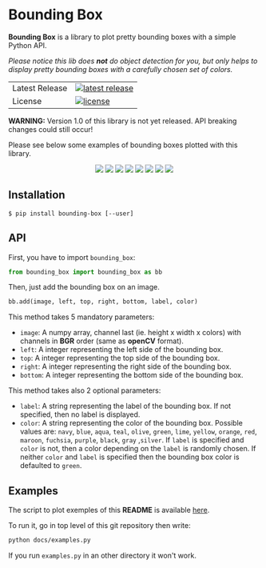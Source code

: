 # Bounding Box
**Bounding Box** is a library to plot pretty bounding boxes with a simple Python API.

*Please notice this lib does **not** do object detection for you, but only helps to display pretty bounding boxes with a carefully chosen set of colors.*

<table>
<tr>
  <td>Latest Release</td>
  <td>
    <a href="https://pypi.org/project/bounding-box/">
    <img src="https://img.shields.io/pypi/v/bounding-box.svg" alt="latest release" />
    </a>
  </td>
</tr>
<tr>
  <td>License</td>
  <td>
    <a href="https://github.com/nalepae/bounding-box/blob/master/LICENSE">
    <img src="https://img.shields.io/pypi/l/bounding-box.svg" alt="license" />
    </a>
  </td>
</tr>
</table>

**WARNING:** Version 1.0 of this library is not yet released. API breaking changes could still occur! 

Please see below some examples of bounding boxes plotted with this library.

<p align="center">
  <img src="https://github.com/nalepae/bounding-box/blob/master/docs/images/winton_bb.png">
  <img src="https://github.com/nalepae/bounding-box/blob/master/docs/images/nao-romeo-pepper_bb.png">
  <img src="https://github.com/nalepae/bounding-box/blob/master/docs/images/khatia_bb.png">
  <img src="https://github.com/nalepae/bounding-box/blob/master/docs/images/selfie_bb.png">
  <img src="https://github.com/nalepae/bounding-box/blob/master/docs/images/paragliders_bb.png">
  <img src="https://github.com/nalepae/bounding-box/blob/master/docs/images/ski-paraglider_bb.png">
  <img src="https://github.com/nalepae/bounding-box/blob/master/docs/images/pobb_bb.png">
  <img src="https://github.com/nalepae/bounding-box/blob/master/docs/images/clarifloue_bb.png">
</p>

## Installation
`$ pip install bounding-box [--user]`

## API
First, you have to import `bounding_box`:
```python
from bounding_box import bounding_box as bb
```

Then, just add the bounding box on an image.
 ```python
bb.add(image, left, top, right, bottom, label, color)
```

This method takes 5 mandatory parameters:
- `image`: A numpy array, channel last (ie. height x width x colors) with
channels in **BGR** order (same as **openCV** format).
- `left`: A integer representing the left side of the bounding box.
- `top`: A integer representing the top side of the bounding box.
- `right`: A integer representing the right side of the bounding box.
- `bottom`: A integer representing the bottom side of the bounding box.

This method takes also 2 optional parameters:
- `label`: A string representing the label of the bounding box.
If not specified, then no label is displayed.
- `color`: A string representing the color of the bounding box.
Possible values are: `navy`, `blue`, `aqua`, `teal`, `olive`, `green`,
`lime`, `yellow`, `orange`, `red`, `maroon`, `fuchsia`, `purple`,
`black`, `gray` ,`silver`.
If `label` is specified and `color` is not, then a color depending
on the `label` is randomly chosen.
If neither `color` and `label` is specified then the bounding box
color is defaulted to `green`.

## Examples
The script to plot exemples of this **README** is available
[here](https://github.com/nalepae/bounding-box/blob/master/docs/examples.py).

To run it, go in top level of this git repository then write:
 ```bash
python docs/examples.py
```

If you run `examples.py` in an other directory it won't work.

